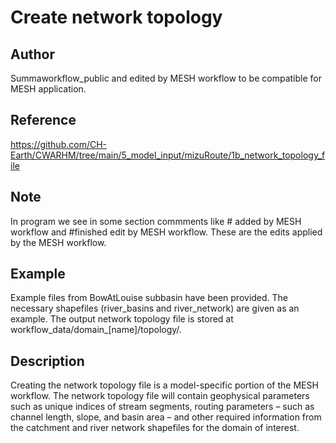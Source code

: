 # Create network topology

## Author 
Summaworkflow_public and edited by MESH workflow to be compatible for MESH application.

## Reference 
https://github.com/CH-Earth/CWARHM/tree/main/5_model_input/mizuRoute/1b_network_topology_file

## Note 
In program we see in some section commments like # added by MESH workflow and #finished edit by MESH workflow. These are the edits applied by the MESH workflow.

## Example
Example files from BowAtLouise subbasin have been provided. The necessary shapefiles (river_basins and river_network) are given as an example. The output network topology file is stored at workflow_data/domain_[name]/topology/. 

## Description
Creating the network topology file is a model-specific portion of the MESH workflow. The network topology file will contain geophysical parameters such as unique indices of stream segments, routing parameters – such as channel length, slope, and basin area – and other required information from the catchment and river network shapefiles for the domain of interest. 

